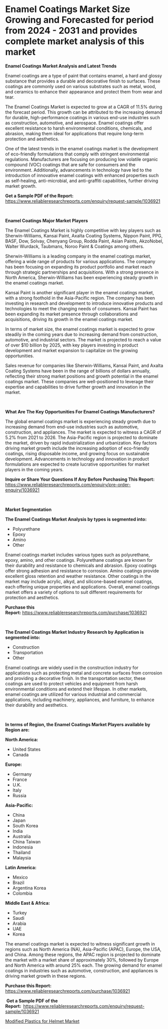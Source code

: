 <p><h1>Enamel Coatings Market Size Growing and Forecasted for period from 2024 - 2031 and provides complete market analysis of this market</h1></p><p><strong>Enamel Coatings Market Analysis and Latest Trends</strong></p>
<p><p>Enamel coatings are a type of paint that contains enamel, a hard and glossy substance that provides a durable and decorative finish to surfaces. These coatings are commonly used on various substrates such as metal, wood, and ceramics to enhance their appearance and protect them from wear and tear.</p><p>The Enamel Coatings Market is expected to grow at a CAGR of 11.5% during the forecast period. This growth can be attributed to the increasing demand for durable, high-performance coatings in various end-use industries such as construction, automotive, and aerospace. Enamel coatings offer excellent resistance to harsh environmental conditions, chemicals, and abrasion, making them ideal for applications that require long-term protection and aesthetics.</p><p>One of the latest trends in the enamel coatings market is the development of eco-friendly formulations that comply with stringent environmental regulations. Manufacturers are focusing on producing low volatile organic compound (VOC) coatings that are safe for consumers and the environment. Additionally, advancements in technology have led to the introduction of innovative enamel coatings with enhanced properties such as self-healing, anti-microbial, and anti-graffiti capabilities, further driving market growth.</p></p>
<p><strong>Get a Sample PDF of the Report:&nbsp;</strong> <a href="https://www.reliableresearchreports.com/enquiry/request-sample/1036921">https://www.reliableresearchreports.com/enquiry/request-sample/1036921</a></p>
<p>&nbsp;</p>
<p><strong>Enamel Coatings Major Market Players</strong></p>
<p><p>The Enamel Coatings Market is highly competitive with key players such as Sherwin-Williams, Kansai Paint, Axalta Coating Systems, Nippon Paint, PPG, BASF, Dow, Solvay, Chenyang Group, Rodda Paint, Asian Paints, AkzoNobel, Walter Wurdack, Taubmans, Noroo Paint & Coatings among others.</p><p>Sherwin-Williams is a leading company in the enamel coatings market, offering a wide range of products for various applications. The company has been focusing on expanding its product portfolio and market reach through strategic partnerships and acquisitions. With a strong presence in North America, Sherwin-Williams has been experiencing steady growth in the enamel coatings market.</p><p>Kansai Paint is another significant player in the enamel coatings market, with a strong foothold in the Asia-Pacific region. The company has been investing in research and development to introduce innovative products and technologies to meet the changing needs of consumers. Kansai Paint has been expanding its market presence through collaborations and acquisitions, driving its growth in the enamel coatings market.</p><p>In terms of market size, the enamel coatings market is expected to grow steadily in the coming years due to increasing demand from construction, automotive, and industrial sectors. The market is projected to reach a value of over $10 billion by 2025, with key players investing in product development and market expansion to capitalize on the growing opportunities.</p><p>Sales revenue for companies like Sherwin-Williams, Kansai Paint, and Axalta Coating Systems have been in the range of billions of dollars annually, reflecting their strong market positions and growth potential in the enamel coatings market. These companies are well-positioned to leverage their expertise and capabilities to drive further growth and innovation in the market.</p></p>
<p>&nbsp;</p>
<p><strong>What Are The Key Opportunities For Enamel Coatings Manufacturers?</strong></p>
<p><p>The global enamel coatings market is experiencing steady growth due to increasing demand from end-use industries such as automotive, construction, and appliances. The market is expected to witness a CAGR of 5.2% from 2021 to 2026. The Asia-Pacific region is projected to dominate the market, driven by rapid industrialization and urbanization. Key factors driving market growth include the increasing adoption of eco-friendly coatings, rising disposable income, and growing focus on sustainable development. Advancements in technology and innovation in product formulations are expected to create lucrative opportunities for market players in the coming years.</p></p>
<p><strong>Inquire or Share Your Questions If Any Before Purchasing This Report:</strong> <a href="https://www.reliableresearchreports.com/enquiry/pre-order-enquiry/1036921">https://www.reliableresearchreports.com/enquiry/pre-order-enquiry/1036921</a></p>
<p>&nbsp;</p>
<p><strong>Market Segmentation</strong></p>
<p><strong>The Enamel Coatings Market Analysis by types is segmented into:</strong></p>
<p><ul><li>Polyurethane</li><li>Epoxy</li><li>Amino</li><li>Other</li></ul></p>
<p><p>Enamel coatings market includes various types such as polyurethane, epoxy, amino, and other coatings. Polyurethane coatings are known for their durability and resistance to chemicals and abrasion. Epoxy coatings offer strong adhesion and resistance to corrosion. Amino coatings provide excellent gloss retention and weather resistance. Other coatings in the market may include acrylic, alkyd, and silicone-based enamel coatings, each offering unique properties and applications. Overall, enamel coatings market offers a variety of options to suit different requirements for protection and aesthetics.</p></p>
<p><strong>Purchase this Report:&nbsp;</strong><a href="https://www.reliableresearchreports.com/purchase/1036921">https://www.reliableresearchreports.com/purchase/1036921</a></p>
<p>&nbsp;</p>
<p><strong>The Enamel Coatings Market Industry Research by Application is segmented into:</strong></p>
<p><ul><li>Construction</li><li>Transportation</li><li>Other</li></ul></p>
<p><p>Enamel coatings are widely used in the construction industry for applications such as protecting metal and concrete surfaces from corrosion and providing a decorative finish. In the transportation sector, these coatings are used to protect vehicles and equipment from harsh environmental conditions and extend their lifespan. In other markets, enamel coatings are utilized for various industrial and commercial applications, including machinery, appliances, and furniture, to enhance their durability and aesthetics.</p></p>
<p>&nbsp;</p>
<p><strong>In terms of Region, the Enamel Coatings Market Players available by Region are:</strong></p>
<p>
    <p> <strong> North America: </strong>
        <ul>
            <li>United States</li>
            <li>Canada</li>
        </ul>
        </p> 
    <p> <strong> Europe: </strong>
        <ul>
            <li>Germany</li>
            <li>France</li>
            <li>U.K.</li>
            <li>Italy</li>
            <li>Russia</li>
        </ul>
        </p> 
    <p> <strong> Asia-Pacific: </strong>
        <ul>
            <li>China</li>
            <li>Japan</li>
            <li>South Korea</li>
            <li>India</li>
            <li>Australia</li>
            <li>China Taiwan</li>
            <li>Indonesia</li>
            <li>Thailand</li>
            <li>Malaysia</li>
        </ul>
        </p> 
    <p> <strong> Latin America: </strong>
        <ul>
            <li>Mexico</li>
            <li>Brazil</li>
            <li>Argentina Korea</li>
            <li>Colombia</li>
        </ul>
        </p> 
    <p> <strong> Middle East & Africa: </strong>
        <ul>
            <li>Turkey</li>
            <li>Saudi</li>
            <li>Arabia</li>
            <li>UAE</li>
            <li>Korea</li>
        </ul>
    </p>
    </p>
<p><p>The enamel coatings market is expected to witness significant growth in regions such as North America (NA), Asia-Pacific (APAC), Europe, the USA, and China. Among these regions, the APAC region is projected to dominate the market with a market share of approximately 30%, followed by Europe and North America with around 25% each. The growing demand for enamel coatings in industries such as automotive, construction, and appliances is driving market growth in these regions.</p></p>
<p><strong>Purchase this Report: </strong><a href="https://www.reliableresearchreports.com/purchase/1036921">https://www.reliableresearchreports.com/purchase/1036921</a></p>
<p>&nbsp;<strong>Get a Sample PDF of the Report:&nbsp;&nbsp;</strong><a href="https://www.reliableresearchreports.com/enquiry/request-sample/1036921">https://www.reliableresearchreports.com/enquiry/request-sample/1036921</a></p>
<p><strong></strong></p>
<p><p><a href="https://fearless-okapi-6c8.notion.site/Modified-Plastics-for-Helmet-Market-Offer-Valuable-Insights-into-Market-Size-Market-Share-Market-T-25b54a0bf48e4820ac45ca1817da8949">Modified Plastics for Helmet Market</a></p></p>